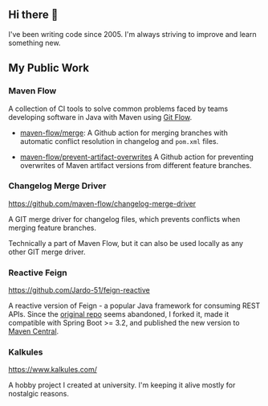 ## Hi there 👋

<!--
**Jardo-51/jardo-51** is a ✨ _special_ ✨ repository because its `README.md` (this file) appears on your GitHub profile.

Here are some ideas to get you started:

- 🔭 I’m currently working on ...
- 🌱 I’m currently learning ...
- 👯 I’m looking to collaborate on ...
- 🤔 I’m looking for help with ...
- 💬 Ask me about ...
- 📫 How to reach me: ...
- 😄 Pronouns: ...
- ⚡ Fun fact: ...
-->

I've been writing code since 2005. I'm always striving to improve and learn something new.

## My Public Work

### Maven Flow

A collection of CI tools to solve common problems faced by teams developing software in Java with Maven using [Git Flow](https://nvie.com/posts/a-successful-git-branching-model/).

- [maven-flow/merge](https://github.com/marketplace/actions/maven-flow-merge): A Github action for merging branches with automatic conflict resolution in changelog and `pom.xml` files.

- [maven-flow/prevent-artifact-overwrites](https://github.com/marketplace/actions/prevent-maven-artifact-overwrites) A Github action for preventing overwrites of Maven artifact versions from different feature branches.

### Changelog Merge Driver

<https://github.com/maven-flow/changelog-merge-driver>

A GIT merge driver for changelog files, which prevents conflicts when merging feature branches.

Technically a part of Maven Flow, but it can also be used locally as any other GIT merge driver.

### Reactive Feign

<https://github.com/Jardo-51/feign-reactive>

A reactive version of Feign - a popular Java framework for consuming REST APIs. Since the [original repo](https://github.com/PlaytikaOSS/feign-reactive) seems abandoned, I forked it, made it compatible with Spring Boot >= 3.2, and published the new version to [Maven Central](https://search.maven.org/artifact/com.jardoapps.reactivefeign/feign-reactor/4.1.0/jar?eh=).

### Kalkules

<https://www.kalkules.com/>

A hobby project I created at university. I'm keeping it alive mostly for nostalgic reasons.
